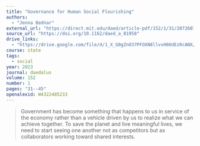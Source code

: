 ```yaml
---
title: "Governance for Human Social Flourishing"
authors:
  - "Jenna Bednar"
external_url: "https://direct.mit.edu/daed/article-pdf/152/1/31/2072607/daed_a_01958.pdf"
source_url: "https://doi.org/10.1162/daed_a_01958"
drive_links:
  - "https://drive.google.com/file/d/1_X_G0gZnO37PFOXN8llvvH86UEz0cANX/view?usp=drivesdk"
course: state
tags:
  - social
year: 2023
journal: daedalus
volume: 152
number: 1
pages: "31--45"
openalexid: W4322485233
---
```


> Government has become something that happens to us in service of the economy rather than a vehicle driven by us to realize what we can achieve together.
> To save the planet and live meaningful lives, we need to start seeing one another not as competitors but as collaborators working toward shared interests.
